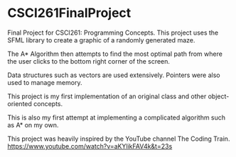 # CSCI261FinalProject

Final Project for CSCI261: Programming Concepts. This project uses the SFML library to create a graphic of a randomly generated maze. 

The A* Algorithm then attempts to find the most optimal path from where the user clicks to the bottom right corner of the screen.

Data structures such as vectors are used extensively. Pointers were also used to manage memory.

This project is my first implementation of an original class and other object-oriented concepts. 

This is also my first attempt at implementing a complicated algorithm such as A* on my own.

This project was heavily inspired by the YouTube channel The Coding Train. https://www.youtube.com/watch?v=aKYlikFAV4k&t=23s
